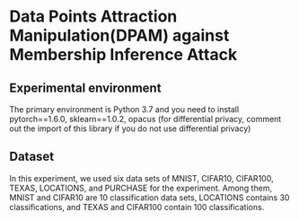 # Data Points Attraction Manipulation(DPAM) against Membership Inference Attack
## Experimental environment
The primary environment is Python 3.7 and you need to install pytorch==1.6.0, sklearn==1.0.2, opacus (for differential privacy, comment out the import of this library if you do not use differential privacy)
## Dataset
In this experiment, we used six data sets of MNIST, CIFAR10, CIFAR100, TEXAS, LOCATIONS, and PURCHASE for the experiment. Among them, MNIST and CIFAR10 are 10 classification data sets, LOCATIONS contains 30 classifications, and TEXAS and CIFAR100 contain 100 classifications.
